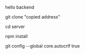 hello backend

git clone "copied address"

cd server

npm install

git config --global core.autocrlf true
